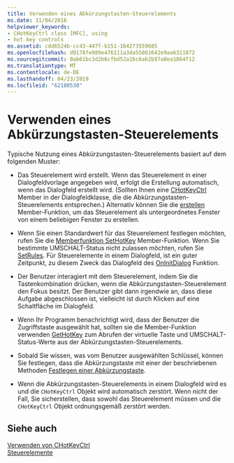 ```yaml
---
title: Verwenden eines Abkürzungstasten-Steuerelements
ms.date: 11/04/2016
helpviewer_keywords:
- CHotKeyCtrl class [MFC], using
- hot key controls
ms.assetid: cdd6524b-cc43-447f-b151-164273559685
ms.openlocfilehash: d9178fe989e476111a3da55861642e9aa6311872
ms.sourcegitcommit: 0ab61bc3d2b6cfbd52a16c6ab2b97a8ea1864f12
ms.translationtype: MT
ms.contentlocale: de-DE
ms.lasthandoff: 04/23/2019
ms.locfileid: "62180530"
---
```

# <a name="using-a-hot-key-control"></a>Verwenden eines Abkürzungstasten-Steuerelements

Typische Nutzung eines Abkürzungstasten-Steuerelements basiert auf dem folgenden Muster:

- Das Steuerelement wird erstellt. Wenn das Steuerelement in einer Dialogfeldvorlage angegeben wird, erfolgt die Erstellung automatisch, wenn das Dialogfeld erstellt wird. (Sollten Ihnen eine [CHotKeyCtrl](../mfc/reference/chotkeyctrl-class.md) Member in der Dialogfeldklasse, die die Abkürzungstasten-Steuerelements entsprechen.) Alternativ können Sie die [erstellen](../mfc/reference/chotkeyctrl-class.md#create) Member-Funktion, um das Steuerelement als untergeordnetes Fenster von einem beliebigen Fenster zu erstellen.

- Wenn Sie einen Standardwert für das Steuerelement festlegen möchten, rufen Sie die [Memberfunktion SetHotKey](../mfc/reference/chotkeyctrl-class.md#sethotkey) Member-Funktion. Wenn Sie bestimmte UMSCHALT-Status nicht zulassen möchten, rufen Sie [SetRules](../mfc/reference/chotkeyctrl-class.md#setrules). Für Steuerelemente in einem Dialogfeld, ist ein guter Zeitpunkt, zu diesem Zweck das Dialogfeld des [OnInitDialog](../mfc/reference/cdialog-class.md#oninitdialog) Funktion.

- Der Benutzer interagiert mit dem Steuerelement, indem Sie die Tastenkombination drücken, wenn die Abkürzungstasten-Steuerelement den Fokus besitzt. Der Benutzer gibt dann irgendwie an, dass diese Aufgabe abgeschlossen ist, vielleicht ist durch Klicken auf eine Schaltfläche im Dialogfeld.

- Wenn Ihr Programm benachrichtigt wird, dass der Benutzer die Zugriffstaste ausgewählt hat, sollten sie die Member-Funktion verwenden [GetHotKey](../mfc/reference/chotkeyctrl-class.md#gethotkey) zum Abrufen der virtuelle Taste und UMSCHALT-Status-Werte aus der Abkürzungstasten-Steuerelements.

- Sobald Sie wissen, was vom Benutzer ausgewählten Schlüssel, können Sie festlegen, dass die Abkürzungstaste mit einer der beschriebenen Methoden [Festlegen einer Abkürzungstaste](../mfc/setting-a-hot-key.md).

- Wenn die Abkürzungstasten-Steuerelements in einem Dialogfeld wird es und die `CHotKeyCtrl` Objekt wird automatisch zerstört. Wenn nicht der Fall, Sie sicherstellen, dass sowohl das Steuerelement müssen und die `CHotKeyCtrl` Objekt ordnungsgemäß zerstört werden.

## <a name="see-also"></a>Siehe auch

[Verwenden von CHotKeyCtrl](../mfc/using-chotkeyctrl.md)<br/>
[Steuerelemente](../mfc/controls-mfc.md)

